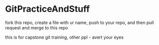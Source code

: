 # GitPracticeAndStuff
fork this repo, create a file with ur name, push to your repo, and then pull request and merge to this repo

this is for capstone git training, other ppl - avert your eyes

